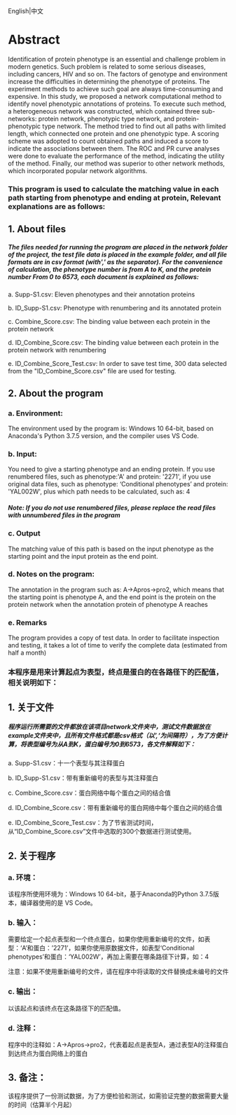 English|中文

# 										Abstract

Identification of protein phenotype is an essential and challenge problem in modern genetics. Such problem is related to some serious diseases, including cancers, HIV and so on. The factors of genotype and environment increase the difficulties in determining the phenotype of proteins. The experiment methods to achieve such goal are always time-consuming and expensive. In this study, we proposed a network computational method to identify novel phenotypic annotations of proteins. To execute such method, a heterogeneous network was constructed, which contained three sub-networks: protein network, phenotypic type network, and protein-phenotypic type network. The method tried to find out all paths with limited length, which connected one protein and one phenotypic type. A scoring scheme was adopted to count obtained paths and induced a score to indicate the associations between them. The ROC and PR curve analyses were done to evaluate the performance of the method, indicating the utility of the method. Finally, our method was superior to other network methods, which incorporated popular network algorithms.



### This program is used to calculate the matching value in each path starting from phenotype and ending at protein, Relevant explanations are as follows:

## 1. About files

##### The files needed for running the program are placed in the network folder of the project, the test file data is placed in the example folder, and all file formats are in csv format (with',' as the separator). For the convenience of calculation, the phenotype number is from A to K, and the protein number From 0 to 6573, each document is explained as follows:

a.	Supp-S1.csv: Eleven phenotypes and their annotation proteins

b.	ID_Supp-S1.csv: Phenotype with renumbering and its annotated protein

c.	Combine_Score.csv: The binding value between each protein in the protein network

d.	ID_Combine_Score.csv: The binding value between each protein in the protein network with renumbering

e.	ID_Combine_Score_Test.csv: In order to save test time, 300 data selected from the "ID_Combine_Score.csv" file are used for testing.

## 2. About the program

### a. Environment:

The environment used by the program is: Windows 10 64-bit, based on Anaconda's Python 3.7.5 version, and the compiler uses VS Code.

### b. Input:

You need to give a starting phenotype and an ending protein. If you use renumbered files, such as phenotype:'A' and protein: '2271', if you use original data files, such as phenotype: ‘Conditional phenotypes’ and protein: 'YAL002W', plus which path needs to be calculated, such as: 4

##### *Note: If you do not use renumbered files, please replace the read files with unnumbered files in the program*

### c. Output 

The matching value of this path is based on the input phenotype as the starting point and the input protein as the end point.

### d. Notes on the program:

The annotation in the program such as: A->Apros->pro2, which means that the starting point is phenotype A, and the end point is the protein on the protein network when the annotation protein of phenotype A reaches

### e. Remarks

The program provides a copy of test data. In order to facilitate inspection and testing, it takes a lot of time to verify the complete data (estimated from half a month)









### 本程序是用来计算起点为表型，终点是蛋白的在各路径下的匹配值，相关说明如下：

## 1. 关于文件

##### 程序运行所需要的文件都放在该项目network文件夹中，测试文件数据放在example文件夹中，且所有文件格式都是csv格式（以’,‘为间隔符），为了方便计算，将表型编号为从A到K，蛋白编号为0到6573，各文件解释如下：

a.	Supp-S1.csv：十一个表型与其注释蛋白

b.	ID_Supp-S1.csv：带有重新编号的表型与其注释蛋白

c.	Combine_Score.csv：蛋白网络中每个蛋白之间的结合值

d.	ID_Combine_Score.csv：带有重新编号的蛋白网络中每个蛋白之间的结合值

e.	ID_Combine_Score_Test.csv：为了节省测试时间，从“ID_Combine_Score.csv”文件中选取的300个数据进行测试使用。

## 2. 关于程序

### a. 环境：

该程序所使用环境为：Windows 10 64-bit，基于Anaconda的Python 3.7.5版本，编译器使用的是 VS Code。

### b. 输入：

需要给定一个起点表型和一个终点蛋白，如果你使用重新编号的文件，如表型：‘A’和蛋白：’2271’，如果你使用原数据文件，如表型‘Conditional phenotypes’和蛋白：‘YAL002W’，再加上需要在哪条路径下计算，如：4

注意：如果不使用重新编号的文件，请在程序中将读取的文件替换成未编号的文件

### c. 输出：

以该起点和该终点在这条路径下的匹配值。

### d. 注释：

程序中的注释如：A->Apros->pro2，代表着起点是表型A，通过表型A的注释蛋白到达终点为蛋白网络上的蛋白

## 3. 备注：

该程序提供了一份测试数据，为了方便检验和测试，如需验证完整的数据需要大量的时间（估算半个月起）
